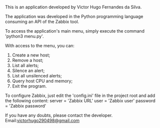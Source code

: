 This is an application developed by Victor Hugo Fernandes da Silva.

The application was developed in the Python programming language consuming an API of the Zabbix tool.

To access the application's main menu, simply execute the command 'python3 menu.py'.

With access to the menu, you can:
1. Create a new host;
2. Remove a host;
3. List all alerts;
4. Silence an alert;
5. List all unsilenced alerts;
6. Query host CPU and memory;
7. Exit the program.

To configure Zabbix, just edit the 'config.ini' file in the project root and add the following content:
server = 'Zabbix URL'
user = 'Zabbix user'
password = 'Zabbix password'

If you have any doubts, please contact the developer.
Email:victorhugo290498@gmail.com
